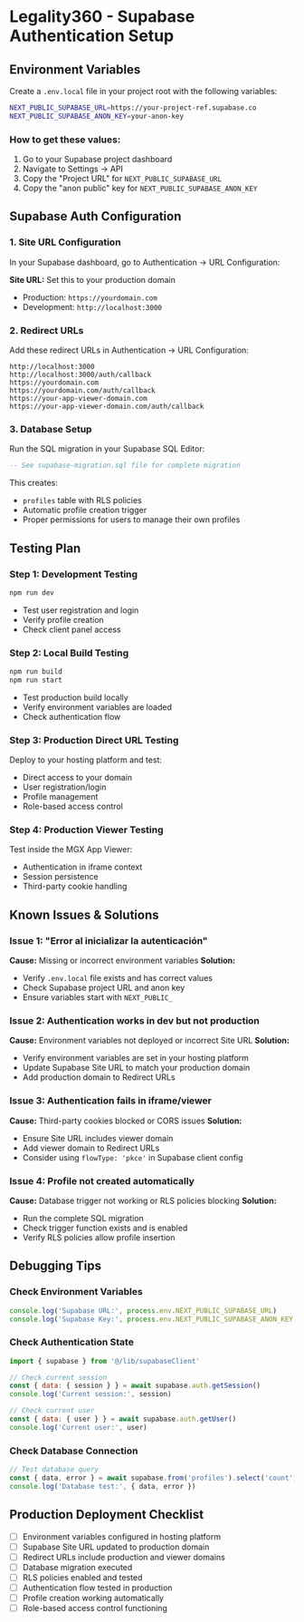 # Legality360 - Supabase Authentication Setup

## Environment Variables

Create a `.env.local` file in your project root with the following variables:

```bash
NEXT_PUBLIC_SUPABASE_URL=https://your-project-ref.supabase.co
NEXT_PUBLIC_SUPABASE_ANON_KEY=your-anon-key
```

### How to get these values:
1. Go to your Supabase project dashboard
2. Navigate to Settings → API
3. Copy the "Project URL" for `NEXT_PUBLIC_SUPABASE_URL`
4. Copy the "anon public" key for `NEXT_PUBLIC_SUPABASE_ANON_KEY`

## Supabase Auth Configuration

### 1. Site URL Configuration
In your Supabase dashboard, go to Authentication → URL Configuration:

**Site URL:** Set this to your production domain
- Production: `https://yourdomain.com`
- Development: `http://localhost:3000`

### 2. Redirect URLs
Add these redirect URLs in Authentication → URL Configuration:

```
http://localhost:3000
http://localhost:3000/auth/callback
https://yourdomain.com
https://yourdomain.com/auth/callback
https://your-app-viewer-domain.com
https://your-app-viewer-domain.com/auth/callback
```

### 3. Database Setup
Run the SQL migration in your Supabase SQL Editor:

```sql
-- See supabase-migration.sql file for complete migration
```

This creates:
- `profiles` table with RLS policies
- Automatic profile creation trigger
- Proper permissions for users to manage their own profiles

## Testing Plan

### Step 1: Development Testing
```bash
npm run dev
```
- Test user registration and login
- Verify profile creation
- Check client panel access

### Step 2: Local Build Testing
```bash
npm run build
npm run start
```
- Test production build locally
- Verify environment variables are loaded
- Check authentication flow

### Step 3: Production Direct URL Testing
Deploy to your hosting platform and test:
- Direct access to your domain
- User registration/login
- Profile management
- Role-based access control

### Step 4: Production Viewer Testing
Test inside the MGX App Viewer:
- Authentication in iframe context
- Session persistence
- Third-party cookie handling

## Known Issues & Solutions

### Issue 1: "Error al inicializar la autenticación"
**Cause:** Missing or incorrect environment variables
**Solution:** 
- Verify `.env.local` file exists and has correct values
- Check Supabase project URL and anon key
- Ensure variables start with `NEXT_PUBLIC_`

### Issue 2: Authentication works in dev but not production
**Cause:** Environment variables not deployed or incorrect Site URL
**Solution:**
- Verify environment variables are set in your hosting platform
- Update Supabase Site URL to match your production domain
- Add production domain to Redirect URLs

### Issue 3: Authentication fails in iframe/viewer
**Cause:** Third-party cookies blocked or CORS issues
**Solution:**
- Ensure Site URL includes viewer domain
- Add viewer domain to Redirect URLs
- Consider using `flowType: 'pkce'` in Supabase client config

### Issue 4: Profile not created automatically
**Cause:** Database trigger not working or RLS policies blocking
**Solution:**
- Run the complete SQL migration
- Check trigger function exists and is enabled
- Verify RLS policies allow profile insertion

## Debugging Tips

### Check Environment Variables
```javascript
console.log('Supabase URL:', process.env.NEXT_PUBLIC_SUPABASE_URL)
console.log('Supabase Key:', process.env.NEXT_PUBLIC_SUPABASE_ANON_KEY ? 'Set' : 'Missing')
```

### Check Authentication State
```javascript
import { supabase } from '@/lib/supabaseClient'

// Check current session
const { data: { session } } = await supabase.auth.getSession()
console.log('Current session:', session)

// Check current user
const { data: { user } } = await supabase.auth.getUser()
console.log('Current user:', user)
```

### Check Database Connection
```javascript
// Test database query
const { data, error } = await supabase.from('profiles').select('count')
console.log('Database test:', { data, error })
```

## Production Deployment Checklist

- [ ] Environment variables configured in hosting platform
- [ ] Supabase Site URL updated to production domain
- [ ] Redirect URLs include production and viewer domains
- [ ] Database migration executed
- [ ] RLS policies enabled and tested
- [ ] Authentication flow tested in production
- [ ] Profile creation working automatically
- [ ] Role-based access control functioning